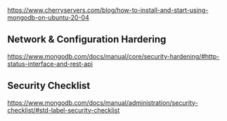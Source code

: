 https://www.cherryservers.com/blog/how-to-install-and-start-using-mongodb-on-ubuntu-20-04

## Network & Configuration Hardering
https://www.mongodb.com/docs/manual/core/security-hardening/#http-status-interface-and-rest-api

## Security Checklist
https://www.mongodb.com/docs/manual/administration/security-checklist/#std-label-security-checklist